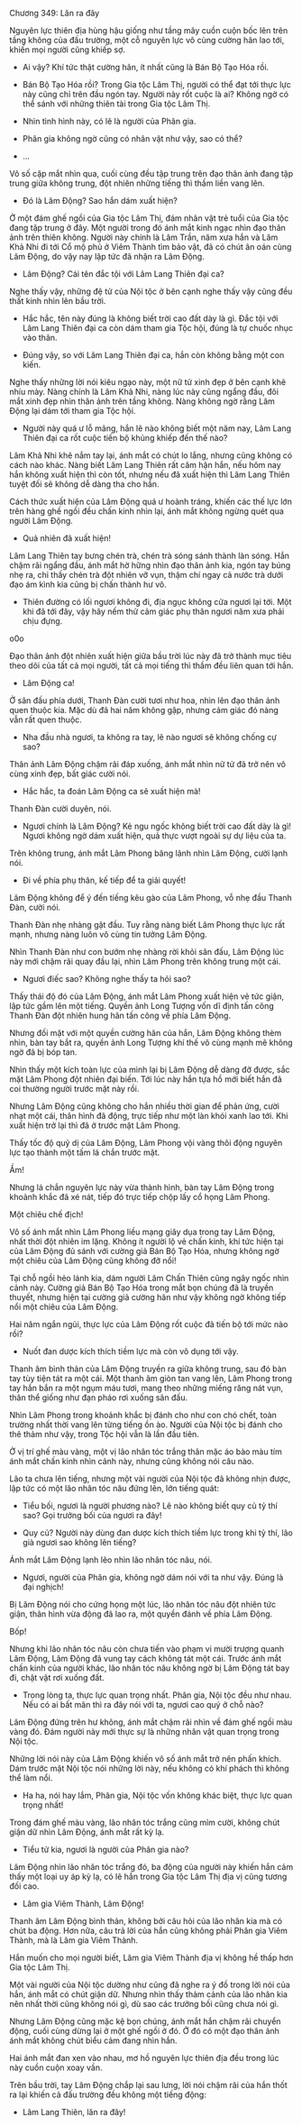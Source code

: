 




Chương 349: Lăn ra đây


Nguyên lực thiên địa hùng hậu giống như tầng mây cuồn cuộn bốc lên trên tầng không của đấu trường, một cỗ nguyên lực vô cùng cường hãn lao tới, khiến mọi người cũng khiếp sợ.

- Ai vậy? Khí tức thật cường hãn, ít nhất cũng là Bán Bộ Tạo Hóa rồi.

- Bán Bộ Tạo Hóa rồi? Trong Gia tộc Lâm Thị, người có thể đạt tới thực lực này cũng chỉ trên đầu ngón tay. Người này rốt cuộc là ai? Không ngờ có thể sánh với những thiên tài trong Gia tộc Lâm Thị.

- Nhìn tình hình này, có lẽ là người của Phân gia.

- Phân gia không ngờ cũng có nhân vật như vậy, sao có thể?

- …

Vô số cặp mắt nhìn qua, cuối cùng đều tập trung trên đạo thân ảnh đang tập trung giữa không trung, đột nhiên những tiếng thì thầm liền vang lên.

- Đó là Lâm Động? Sao hắn dám xuất hiện?

Ở một đám ghế ngồi của Gia tộc Lâm Thị, đám nhân vật trẻ tuổi của Gia tộc đang tập trung ở đây. Một người trong đó ánh mắt kinh ngạc nhìn đạo thân ảnh trên thiên không. Người này chính là Lâm Trần, năm xưa hắn và Lâm Khả Nhi đi tới Cổ mộ phủ ở Viêm Thành tìm bảo vật, đã có chút ân oán cùng Lâm Động, do vậy nay lập tức đã nhận ra Lâm Động.

- Lâm Động? Cái tên đắc tội với Lâm Lang Thiên đại ca?

Nghe thấy vậy, những đệ tử của Nội tộc ở bên cạnh nghe thấy vậy cũng đều thất kinh nhìn lên bầu trời.

- Hắc hắc, tên này đúng là không biết trời cao đất dày là gì. Đắc tội với Lâm Lang Thiên đại ca còn dám tham gia Tộc hội, đúng là tự chuốc nhục vào thân.

- Đúng vậy, so với Lâm Lang Thiên đại ca, hắn còn không bằng một con kiến.

Nghe thấy những lời nói kiêu ngạo này, một nữ tử xinh đẹp ở bên cạnh khẽ nhíu mày. Nàng chính là Lâm Khả Nhi, nàng lúc này cũng ngẩng đầu, đôi mắt xinh đẹp nhìn thân ảnh trên tầng không. Nàng không ngờ rằng Lâm Động lại dám tới tham gia Tộc hội.

- Người này quá ư lỗ mãng, hắn lẽ nào không biết một năm nay, Lâm Lang Thiên đại ca rốt cuộc tiến bộ khủng khiếp đến thế nào?

Lâm Khả Nhi khẽ nắm tay lại, ánh mắt có chút lo lắng, nhưng cũng không có cách nào khác. Nàng biết Lâm Lang Thiên rất căm hận hắn, nếu hôm nay hắn không xuất hiện thì còn tốt, nhưng nếu đã xuất hiện thì Lâm Lang Thiên tuyệt đối sẽ không dễ dàng tha cho hắn.

Cách thức xuất hiện của Lâm Động quá ư hoành tráng, khiến các thế lực lớn trên hàng ghế ngồi đều chấn kinh nhìn lại, ánh mắt không ngừng quét qua người Lâm Động.

- Quả nhiên đã xuất hiện!

Lâm Lang Thiên tay bưng chén trà, chén trà sóng sánh thành làn sóng. Hắn chậm rãi ngẩng đầu, ánh mắt hờ hững nhìn đạo thân ảnh kia, ngón tay búng nhẹ ra, chỉ thấy chén trà đột nhiên vỡ vụn, thậm chí ngay cả nước trà dưới đạo ám kình kia cũng bị chấn thành hư vô.

- Thiên đường có lối ngươi không đi, địa ngục không cửa ngươi lại tới. Một khi đã tới đây, vậy hãy nếm thử cảm giác phụ thân ngươi năm xưa phải chịu đựng.

o0o

Đạo thân ảnh đột nhiên xuất hiện giữa bầu trời lúc này đã trở thành mục tiêu theo dõi của tất cả mọi người, tất cả mọi tiếng thì thầm đều liên quan tới hắn.

- Lâm Động ca!

Ở sân đấu phía dưới, Thanh Đàn cười tươi như hoa, nhìn lên đạo thân ảnh quen thuộc kia. Mặc dù đã hai năm không gặp, nhưng cảm giác đó nàng vẫn rất quen thuộc.

- Nha đầu nhà ngươi, ta không ra tay, lẽ nào ngươi sẽ không chống cự sao?

Thân ảnh Lâm Động chậm rãi đáp xuống, ánh mắt nhìn nữ tử đã trở nên vô cùng xinh đẹp, bất giác cười nói.

- Hắc hắc, ta đoán Lâm Động ca sẽ xuất hiện mà!

Thanh Đàn cười duyên, nói.

- Ngươi chính là Lâm Động? Kẻ ngu ngốc không biết trời cao đất dày là gì! Ngươi không ngờ dám xuất hiện, quả thực vượt ngoài sự dự liệu của ta.

Trên không trung, ánh mắt Lâm Phong băng lãnh nhìn Lâm Động, cười lạnh nói.

- Đi về phía phụ thân, kế tiếp để ta giải quyết!

Lâm Động không để ý đến tiếng kêu gào của Lâm Phong, vỗ nhẹ đầu Thanh Đàn, cười nói.

Thanh Đàn nhẹ nhàng gật đầu. Tuy rằng nàng biết Lâm Phong thực lực rất mạnh, nhưng nàng luôn vô cùng tin tưởng Lâm Động.

Nhìn Thanh Đàn như con bướm nhẹ nhàng rời khỏi sân đấu, Lâm Động lúc này mới chậm rãi quay đầu lại, nhìn Lâm Phong trên không trung một cái.

- Ngươi điếc sao? Không nghe thấy ta hỏi sao?

Thấy thái độ đó của Lâm Động, ánh mắt Lâm Phong xuất hiện vẻ tức giận, lập tức gầm lên một tiếng. Quyền ảnh Long Tượng vốn dĩ định tấn công Thanh Đàn đột nhiên hung hãn tấn công về phía Lâm Động.

Nhưng đối mặt với một quyền cường hãn của hắn, Lâm Động không thèm nhìn, bàn tay bắt ra, quyền ảnh Long Tượng khí thế vô cùng mạnh mẽ không ngờ đã bị bóp tan.

Nhìn thấy một kích toàn lực của mình lại bị Lâm Động dễ dàng đỡ được, sắc mặt Lâm Phong đột nhiên đại biến. Tới lúc này hắn tựa hồ mới biết hắn đã coi thường người trước mặt này rồi.

Nhưng Lâm Động cũng không cho hắn nhiều thời gian để phản ứng, cười nhạt một cái, thân hình đã động, trực tiếp như một làn khói xanh lao tới. Khi xuất hiện trở lại thì đã ở trước mặt Lâm Phong.

Thấy tốc độ quỷ dị của Lâm Động, Lâm Phong vội vàng thôi động nguyên lực tạo thành một tấm lá chắn trước mặt.

Ầm!

Nhưng lá chắn nguyên lực này vừa thành hình, bàn tay Lâm Động trong khoảnh khắc đã xé nát, tiếp đó trực tiếp chộp lấy cổ họng Lâm Phong.

Một chiêu chế địch!

Vô số ánh mắt nhìn Lâm Phong liều mạng giãy dụa trong tay Lâm Động, nhất thời đột nhiên im lặng. Không ít người lộ vẻ chấn kinh, khí tức hiện tại của Lâm Động đủ sánh với cường giả Bán Bộ Tạo Hóa, nhưng không ngờ một chiêu của Lâm Động cũng không đỡ nổi!

Tại chỗ ngồi hẻo lánh kia, dám người Lâm Chấn Thiên cũng ngây ngốc nhìn cảnh này. Cường giả Bán Bộ Tạo Hóa trong mắt bọn chúng đã là truyền thuyết, nhưng hiện tại cường giả cường hãn như vậy không ngờ không tiếp nổi một chiêu của Lâm Động.

Hai năm ngắn ngủi, thực lực của Lâm Động rốt cuộc đã tiến bộ tới mức nào rồi?

- Nuốt đan dược kích thích tiềm lực mà còn vô dụng tới vậy.

Thanh âm bình thản của Lâm Động truyền ra giữa không trung, sau đó bàn tay tùy tiện tát ra một cái. Một thanh âm giòn tan vang lên, Lâm Phong trong tay hắn bắn ra một ngụm máu tươi, mang theo những miếng răng nát vụn, thân thể giống như đạn pháo rơi xuống sân đấu.

Nhìn Lâm Phong trong khoảnh khắc bị đánh cho như con chó chết, toàn trường nhất thời vang lên từng tiếng ồn ào. Người của Nội tộc bị đánh cho thê thảm như vậy, trong Tộc hội vẫn là lần đầu tiên.

Ở vị trí ghế màu vàng, một vị lão nhân tóc trắng thân mặc áo bào màu tím ánh mắt chấn kinh nhìn cảnh này, nhưng cũng không nói câu nào.

Lão ta chưa lên tiếng, nhưng một vài người của Nội tộc đã không nhịn được, lập tức có một lão nhân tóc nâu đứng lên, lớn tiếng quát:

- Tiểu bối, ngươi là người phương nào? Lẽ nào không biết quy củ tỷ thí sao? Gọi trưởng bối của ngươi ra đây!

- Quy củ? Người này dùng đan dược kích thích tiềm lực trong khi tỷ thí, lão già ngươi sao không lên tiếng?

Ánh mắt Lâm Động lạnh lẽo nhìn lão nhân tóc nâu, nói.

- Ngươi, người của Phân gia, không ngờ dám nói với ta như vậy. Đúng là đại nghịch!

Bị Lâm Động nói cho cứng họng một lúc, lão nhân tóc nâu đột nhiên tức giận, thân hình vừa động đã lao ra, một quyền đánh về phía Lâm Động.

Bốp!

Nhưng khi lão nhân tóc nâu còn chưa tiến vào phạm vi mười trượng quanh Lâm Động, Lâm Động đã vung tay cách không tát một cái. Trước ánh mắt chấn kinh của người khác, lão nhân tóc nâu không ngờ bị Lâm Động tát bay đi, chật vật rơi xuống đất.

- Trong lòng ta, thực lực quan trọng nhất. Phân gia, Nội tộc đều như nhau. Nếu có ai bất mãn thì ra đây nói với ta, ngươi cao quý ở chỗ nào?

Lâm Động đứng trên hư không, ánh mắt chậm rãi nhìn về đám ghế ngồi màu vàng đó. Đám người này mới thực sự là những nhân vật quan trọng trong Nội tộc.

Những lời nói này của Lâm Động khiến vô số ánh mắt trở nên phấn khích. Dám trước mặt Nội tộc nói những lời này, nếu không có khí phách thì không thể làm nổi.

- Ha ha, nói hay lắm, Phân gia, Nội tộc vốn không khác biệt, thực lực quan trọng nhất!

Trong đám ghế màu vàng, lão nhân tóc trắng cũng mỉm cười, không chút giận dữ nhìn Lâm Động, ánh mắt rất kỳ lạ.

- Tiểu tử kia, ngươi là người của Phân gia nào?

Lâm Động nhìn lão nhân tóc trắng đó, ba động của người này khiến hắn cảm thấy một loại uy áp kỳ lạ, có lẽ hắn trong Gia tộc Lâm Thị địa vị cũng tương đối cao.

- Lâm gia Viêm Thành, Lâm Động!

Thanh âm Lâm Động bình thản, không bởi câu hỏi của lão nhân kia mà có chút ba động. Hơn nữa, câu trả lời của hắn cũng không phải Phân gia Viêm Thành, mà là Lâm gia Viêm Thành.

Hắn muốn cho mọi người biết, Lâm gia Viêm Thành địa vị không hề thấp hơn Gia tộc Lâm Thị.

Một vài người của Nội tộc dường như cũng đã nghe ra ý đồ trong lời nói của hắn, ánh mắt có chút giận dữ. Nhưng nhìn thấy thảm cảnh của lão nhân kia nên nhất thời cũng không nói gì, dù sao các trưởng bối cũng chưa nói gì.

Nhưng Lâm Động cũng mặc kệ bọn chúng, ánh mắt hắn chậm rãi chuyển động, cuối cùng dừng lại ở một ghế ngồi ở đó. Ở đó có một đạo thân ảnh ánh mắt không chút biểu cảm đang nhìn hắn.

Hai ánh mắt đan xen vào nhau, mơ hồ nguyên lực thiên địa đều trong lúc này cuồn cuộn xoay vần.

Trên bầu trời, tay Lâm Động chắp lại sau lưng, lời nói chậm rãi của hắn thốt ra lại khiến cả đấu trường đều không một tiếng động:

- Lâm Lang Thiên, lăn ra đây!





